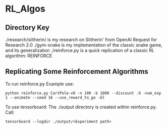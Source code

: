 # RL_Algos

## Directory Key

./research/slitherin/ is my research on Slitherin' from OpenAI Request for Research 2.0
./gym-snake is my implementation of the classic snake game, and its generalization
./reinforce.py is a quick replication of a classic RL algorithm: REINFORCE

## Replicating Some Reinforcement Algorithms
To run reinforce.py
Example use:
```
python reinforce.py CartPole-v0 -n 100 -b 1000 --discount .9 -num_exp 1 --animate --seed 16 --use_reward_to_go -bl
```

To use tensorboard:
The ./output directory is created within reinforce.py. Call:

```
tensorboard --logdir ./output/<Experiment path>
```
